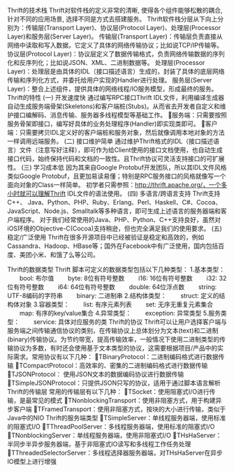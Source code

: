 Thrift的技术栈
Thrift对软件栈的定义非常的清晰, 使得各个组件能够松散的耦合, 针对不同的应用场景, 选择不同是方式去搭建服务。
Thrift软件栈分层从下向上分别为：传输层(Transport Layer)、协议层(Protocol Layer)、处理层(Processor Layer)和服务层(Server Layer)。
传输层(Transport Layer)：传输层负责直接从网络中读取和写入数据，它定义了具体的网络传输协议；比如说TCP/IP传输等。
协议层(Protocol Layer)：协议层定义了数据传输格式，负责网络传输数据的序列化和反序列化；比如说JSON、XML、二进制数据等。
处理层(Processor Layer)：处理层是由具体的IDL（接口描述语言）生成的，封装了具体的底层网络传输和序列化方式，并委托给用户实现的Handler进行处理。
服务层(Server Layer)：整合上述组件，提供具体的网络线程/IO服务模型，形成最终的服务。
Thrift的特性
(一) 开发速度快
通过编写RPC接口Thrift IDL文件，利用编译生成器自动生成服务端骨架(Skeletons)和客户端桩(Stubs)。从而省去开发者自定义和维护接口编解码、消息传输、服务器多线程模型等基础工作。
服务端：只需要按照服务骨架即接口，编写好具体的业务处理程序(Handler)即实现类即可。
客户端：只需要拷贝IDL定义好的客户端桩和服务对象，然后就像调用本地对象的方法一样调用远端服务。
(二) 接口维护简单
通过维护Thrift格式的IDL（接口描述语言）文件（注意写好注释），即可作为给Client使用的接口文档使用，也自动生成接口代码，始终保持代码和文档的一致性。且Thrift协议可灵活支持接口的可扩展性。
(三) 学习成本低
因为其来自Google Protobuf开发团队，所以其IDL文件风格类似Google Protobuf，且更加易读易懂；特别是RPC服务接口的风格就像写一个面向对象的Class一样简单。
初学者只需参照：http://thrift.apache.org/，一个多小时就可以理解Thrift IDL文件的语法使用。
(四) 多语言/跨语言支持
Thrift支持C++、 Java、Python、PHP、Ruby、Erlang、Perl、Haskell、C#、Cocoa、JavaScript、Node.js、Smalltalk等多种语言，即可生成上述语言的服务器端和客户端程序。
对于我们经常使用的Java、PHP、Python、C++支持良好，虽然对iOS环境的Objective-C(Cocoa)支持稍逊，但也完全满足我们的使用要求。
(五) 稳定/广泛使用
Thrift在很多开源项目中已经被验证是稳定和高效的，例如Cassandra、Hadoop、HBase等；国外在Facebook中有广泛使用，国内包括百度、美团小米、和饿了么等公司。


Thrift的数据类型
Thrift 脚本可定义的数据类型包括以下几种类型：
1.基本类型：
　　bool: 布尔值
　　byte: 8位有符号整数
　　i16: 16位有符号整数
　　i32: 32位有符号整数
　　i64: 64位有符号整数
　　double: 64位浮点数
　　string: UTF-8编码的字符串
　　binary: 二进制串
2.结构体类型：
　　struct: 定义的结构体对象
3.容器类型：
　　list: 有序元素列表
　　set: 无序无重复元素集合
　　map: 有序的key/value集合
4.异常类型：
　　exception: 异常类型
5.服务类型：
　　service: 具体对应服务的类
Thrift的协议
Thrift可以让用户选择客户端与服务端之间传输通信协议的类别，在传输协议上总体划分为文本(text)和二进制(binary)传输协议。为节约带宽，提高传输效率，一般情况下使用二进制类型的传输协议为多数，有时还会使用基于文本类型的协议，这需要根据项目/产品中的实际需求。常用协议有以下几种：
TBinaryProtocol：二进制编码格式进行数据传输
TCompactProtocol：高效率的、密集的二进制编码格式进行数据传输
TJSONProtocol： 使用JSON文本的数据编码协议进行数据传输
TSimpleJSONProtocol：只提供JSON只写的协议，适用于通过脚本语言解析 
Thrift的传输层
常用的传输层有以下几种：
TSocket：使用阻塞式I/O进行传输，是最常见的模式
TNonblockingTransport：使用非阻塞方式，用于构建异步客户端 
TFramedTransport：使用非阻塞方式，按块的大小进行传输，类似于Java中的NIO 
Thrift的服务端类型
TSimpleServer：单线程服务器端，使用标准的阻塞式I/O 
TThreadPoolServer：多线程服务器端，使用标准的阻塞式I/O 
TNonblockingServer：单线程服务器端，使用非阻塞式I/O 
THsHaServer：半同步半异步服务器端，基于非阻塞式IO读写和多线程工作任务处理
TThreadedSelectorServer：多线程选择器服务器端，对THsHaServer在异步IO模型上进行增强


